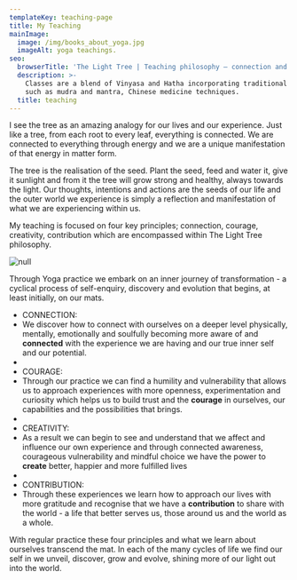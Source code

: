 ```yaml
---
templateKey: teaching-page
title: My Teaching
mainImage:
  image: /img/books_about_yoga.jpg
  imageAlt: yoga teachings.
seo:
  browserTitle: 'The Light Tree | Teaching philosophy – connection and creativity in action '
  description: >-
    Classes are a blend of Vinyasa and Hatha incorporating traditional practices
    such as mudra and mantra, Chinese medicine techniques.
  title: teaching
---
```

I see the tree as an amazing analogy for our lives and our experience. Just like a tree, from each root to every leaf, everything is connected. We are connected to everything through energy and we are a unique manifestation of that energy in matter form. 

The tree is the realisation of the seed. Plant the seed, feed and water it, give it sunlight and from it the tree will grow strong and healthy, always towards the light. Our thoughts, intentions and actions are the seeds of our life and the outer world we experience is simply a reflection and manifestation of what we are experiencing within us.

My teaching is focused on four key principles; connection, courage, creativity, contribution which are encompassed within The Light Tree philosophy.

![null](/img/the-4-c-s.png)

Through Yoga practice we embark on an inner journey of transformation - a cyclical process of self-enquiry, discovery and evolution that begins, at least initially, on our mats.  

* CONNECTION: 
* We discover how to connect with ourselves on a deeper level physically, mentally, emotionally and soulfully becoming more aware of and **connected** with the experience we are having and our true inner self and our potential.  
* 
* COURAGE: 
* Through our practice we can find a humility and vulnerability that allows us to approach experiences with more openness, experimentation and curiosity which helps us to build trust and the **courage** in ourselves, our capabilities and the possibilities that brings.
* 
* CREATIVITY: 
* As a result we can begin to see and understand that we affect and influence our own experience and through connected awareness, courageous vulnerability and mindful choice we have the power to **create** better, happier and more fulfilled lives 
* 
* CONTRIBUTION: 
* Through these experiences we learn how to approach our lives with more gratitude and recognise that we have a **contribution** to share with the world - a life that better serves us, those around us and the world as a whole. 

With regular practice these four principles and what we learn about ourselves transcend the mat. In each of the many cycles of life we find our self in we unveil, discover, grow and evolve, shining more of our light out into the world.
